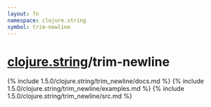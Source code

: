 ```yaml
---
layout: fn
namespace: clojure.string
symbol: trim-newline
---
```


# [clojure.string](../)/trim-newline

{% include 1.5.0/clojure.string/trim_newline/docs.md %}
{% include 1.5.0/clojure.string/trim_newline/examples.md %}
{% include 1.5.0/clojure.string/trim_newline/src.md %}

